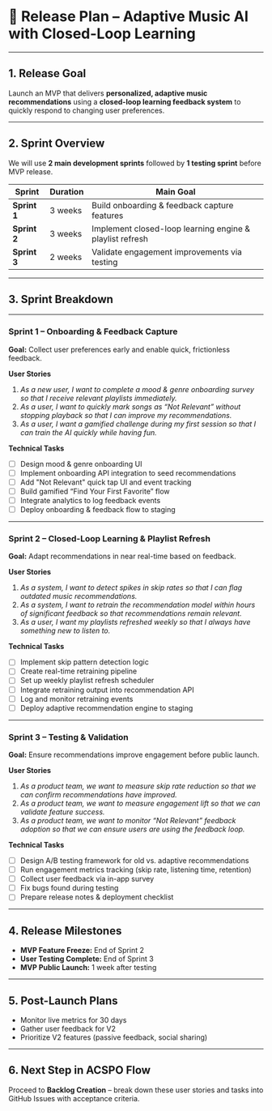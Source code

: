 # 📅 Release Plan – Adaptive Music AI with Closed-Loop Learning

---

## 1. Release Goal
Launch an MVP that delivers **personalized, adaptive music recommendations** using a **closed-loop learning feedback system** to quickly respond to changing user preferences.

---

## 2. Sprint Overview
We will use **2 main development sprints** followed by **1 testing sprint** before MVP release.

| Sprint | Duration | Main Goal |
|--------|----------|-----------|
| **Sprint 1** | 3 weeks | Build onboarding & feedback capture features |
| **Sprint 2** | 3 weeks | Implement closed-loop learning engine & playlist refresh |
| **Sprint 3** | 2 weeks | Validate engagement improvements via testing |

---

## 3. Sprint Breakdown

---

### **Sprint 1 – Onboarding & Feedback Capture**
**Goal:** Collect user preferences early and enable quick, frictionless feedback.

**User Stories**
1. *As a new user, I want to complete a mood & genre onboarding survey so that I receive relevant playlists immediately.*
2. *As a user, I want to quickly mark songs as “Not Relevant” without stopping playback so that I can improve my recommendations.*
3. *As a user, I want a gamified challenge during my first session so that I can train the AI quickly while having fun.*

**Technical Tasks**
- [ ] Design mood & genre onboarding UI
- [ ] Implement onboarding API integration to seed recommendations
- [ ] Add "Not Relevant" quick tap UI and event tracking
- [ ] Build gamified “Find Your First Favorite” flow
- [ ] Integrate analytics to log feedback events
- [ ] Deploy onboarding & feedback flow to staging

---

### **Sprint 2 – Closed-Loop Learning & Playlist Refresh**
**Goal:** Adapt recommendations in near real-time based on feedback.

**User Stories**
1. *As a system, I want to detect spikes in skip rates so that I can flag outdated music recommendations.*
2. *As a system, I want to retrain the recommendation model within hours of significant feedback so that recommendations remain relevant.*
3. *As a user, I want my playlists refreshed weekly so that I always have something new to listen to.*

**Technical Tasks**
- [ ] Implement skip pattern detection logic
- [ ] Create real-time retraining pipeline
- [ ] Set up weekly playlist refresh scheduler
- [ ] Integrate retraining output into recommendation API
- [ ] Log and monitor retraining events
- [ ] Deploy adaptive recommendation engine to staging

---

### **Sprint 3 – Testing & Validation**
**Goal:** Ensure recommendations improve engagement before public launch.

**User Stories**
1. *As a product team, we want to measure skip rate reduction so that we can confirm recommendations have improved.*
2. *As a product team, we want to measure engagement lift so that we can validate feature success.*
3. *As a product team, we want to monitor “Not Relevant” feedback adoption so that we can ensure users are using the feedback loop.*

**Technical Tasks**
- [ ] Design A/B testing framework for old vs. adaptive recommendations
- [ ] Run engagement metrics tracking (skip rate, listening time, retention)
- [ ] Collect user feedback via in-app survey
- [ ] Fix bugs found during testing
- [ ] Prepare release notes & deployment checklist

---

## 4. Release Milestones
- **MVP Feature Freeze:** End of Sprint 2  
- **User Testing Complete:** End of Sprint 3  
- **MVP Public Launch:** 1 week after testing

---

## 5. Post-Launch Plans
- Monitor live metrics for 30 days
- Gather user feedback for V2
- Prioritize V2 features (passive feedback, social sharing)

---

## 6. Next Step in ACSPO Flow
Proceed to **Backlog Creation** – break down these user stories and tasks into GitHub Issues with acceptance criteria.
